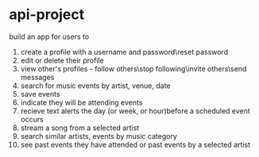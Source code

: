 # api-project

build an app for users to 

1. create a profile with a username and password\reset password
2. edit or delete their profile
3. view other's profiles - follow others\stop following\invite others\send messages
4. search for music events by artist, venue, date
5. save events
6. indicate they will be attending events
7. recieve text alerts the day (or week, or hour)before a scheduled event occurs
8. stream a song from a selected artist
9. search similar artists, events by music category
10. see past events they have attended or past events by a selected artist
